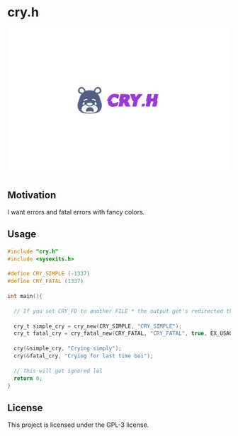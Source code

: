 # cry.h

![cry-h.png](https://raw.githubusercontent.com/4thel00z/logos/master/cry-h.png)

## Motivation

I want errors and fatal errors with fancy colors.

## Usage

```c
#include "cry.h"
#include <sysexits.h>

#define CRY_SIMPLE (-1337)
#define CRY_FATAL (1337)

int main(){

  // If you set CRY_FD to another FILE * the output get's redirected there

  cry_t simple_cry = cry_new(CRY_SIMPLE, "CRY_SIMPLE");
  cry_t fatal_cry = cry_fatal_new(CRY_FATAL, "CRY_FATAL", true, EX_USAGE);

  cry(&simple_cry, "Crying simply");
  cry(&fatal_cry, "Crying for last time boi");

  // This will get ignored lel
  return 0;
}
```

## License

This project is licensed under the GPL-3 license.
